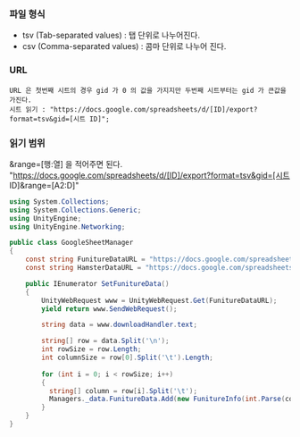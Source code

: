 
### 파일 형식
- tsv (Tab-separated values) : 탭 단위로 나누어진다.
- csv (Comma-separated values) : 콤마 단위로 나누어 진다.  

### URL
```Text
URL 은 첫번째 시트의 경우 gid 가 0 의 값을 가지지만 두번째 시트부터는 gid 가 큰값을 가진다.
시트 읽기 : "https://docs.google.com/spreadsheets/d/[ID]/export?format=tsv&gid=[시트 ID]";
```

### 읽기 범위
&range=[행:열] 을 적어주면 된다.
"https://docs.google.com/spreadsheets/d/[ID]/export?format=tsv&gid=[시트 ID]&range=[A2:D]"



```C#
using System.Collections;
using System.Collections.Generic;
using UnityEngine;
using UnityEngine.Networking;

public class GoogleSheetManager
{
    const string FunitureDataURL = "https://docs.google.com/spreadsheets/d/1vDSMODTegnx3M7vqFJDa7e9X7FTm4uds5kAyllxysuo/export?format=tsv&range=A2:E";
    const string HamsterDataURL = "https://docs.google.com/spreadsheets/d/1vDSMODTegnx3M7vqFJDa7e9X7FTm4uds5kAyllxysuo/export?format=tsv&gid=2130708142&range=A2:D";

    public IEnumerator SetFunitureData()
    {
        UnityWebRequest www = UnityWebRequest.Get(FunitureDataURL);
        yield return www.SendWebRequest();

        string data = www.downloadHandler.text;

        string[] row = data.Split('\n');
        int rowSize = row.Length;
        int columnSize = row[0].Split('\t').Length;
        
        for (int i = 0; i < rowSize; i++)
        {
          string[] column = row[i].Split('\t');
          Managers._data.FunitureData.Add(new FunitureInfo(int.Parse(column[0]), column[1], int.Parse(column[2]), int.Parse(column[3]) ));
        }
    }
}
```
